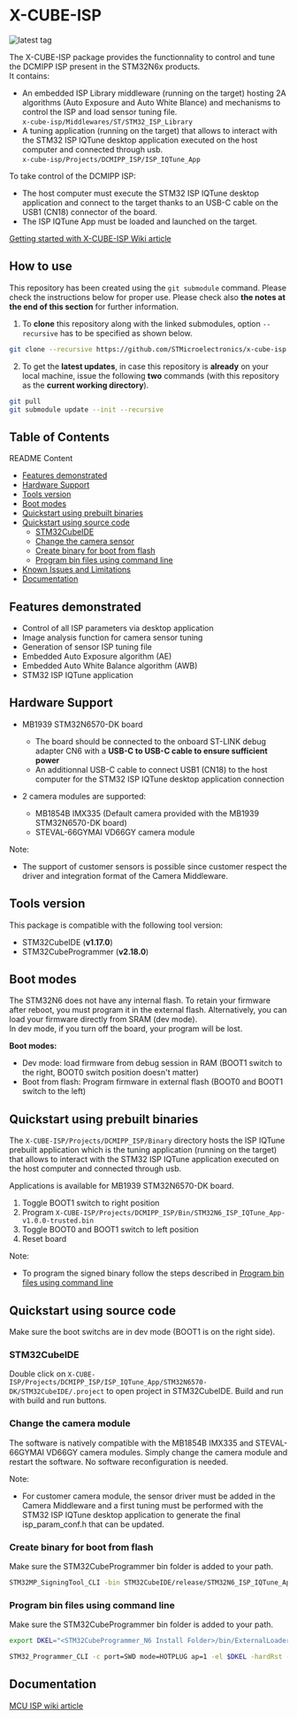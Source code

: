 # X-CUBE-ISP

![latest tag](https://img.shields.io/github/v/tag/STMicroelectronics/x-cube-isp.svg)


The X-CUBE-ISP package provides the functionnality to control and tune the
DCMIPP ISP present in the STM32N6x products.<br>
It contains:<br>
- An embedded ISP Library middleware (running on the target) hosting 2A
  algorithms (Auto Exposure and Auto White Blance) and mechanisms to control
  the ISP and load sensor tuning file.<br>
`x-cube-isp/Middlewares/ST/STM32_ISP_Library`
-  A tuning application (running on the target) that allows to interact
  with the STM32 ISP IQTune desktop application executed on the host computer
  and connected through usb.<br>
`x-cube-isp/Projects/DCMIPP_ISP/ISP_IQTune_App`

To take control of the DCMIPP ISP:<br>
- The host computer must execute the STM32 ISP IQTune desktop application and
connect to the target thanks to an USB-C cable on the USB1 (CN18) connector of
the board.
- The ISP IQTune App must be loaded and launched on the target.

[Getting started with X-CUBE-ISP Wiki article](https://wiki.st.com/stm32mcu/wiki/ISP:Getting_started_with_X-CUBE-ISP)

## How to use

This repository has been created using the `git submodule` command. Please check the instructions below for proper use. Please check also **the notes at the end of this section** for further information.

1. To **clone** this repository along with the linked submodules, option `--recursive` has to be specified as shown below.

```bash
git clone --recursive https://github.com/STMicroelectronics/x-cube-isp.git
```

2. To get the **latest updates**, in case this repository is **already** on your local machine, issue the following **two** commands (with this repository as the **current working directory**).

```bash
git pull
git submodule update --init --recursive
```

## Table of Contents

README Content

- [Features demonstrated ](#features-demonstrated)
- [Hardware Support](#hardware-support)
- [Tools version](#tools-version)
- [Boot modes](#boot-modes)
- [Quickstart using prebuilt binaries](#quickstart-using-prebuilt-binaries)
- [Quickstart using source code](#quickstart-using-source-code)
  - [STM32CubeIDE](#stm32cubeide)
  - [Change the camera sensor](#Change-the-camera-sensor)
  - [Create binary for boot from flash](#create-binary-for-boot-from-flash)
  - [Program bin files using command line](#program-bin-files-using-command-line)
- [Known Issues and Limitations](#known-issues-and-limitations)
- [Documentation](#documentation)

## Features demonstrated

- Control of all ISP parameters via desktop application
- Image analysis function for camera sensor tuning
- Generation of sensor ISP tuning file
- Embedded Auto Exposure algorithm (AE)
- Embedded Auto White Balance algorithm (AWB)
- STM32 ISP IQTune application

## Hardware Support

- MB1939 STM32N6570-DK board
  - The board should be connected to the onboard ST-LINK debug adapter CN6 with
  a __USB-C to USB-C cable to ensure sufficient power__
  - An additionnal USB-C cable to connect USB1 (CN18) to the host computer for
  the STM32 ISP IQTune desktop application connection

- 2 camera modules are supported:
  - MB1854B IMX335 (Default camera provided with the MB1939 STM32N6570-DK board)
  - STEVAL-66GYMAI VD66GY camera module

Note:<br>
- The support of customer sensors is possible since customer respect the driver
and integration format of the Camera Middleware.

## Tools version

This package is compatible with the following tool version:
- STM32CubeIDE (**v1.17.0**)
- STM32CubeProgrammer (**v2.18.0**)

## Boot modes

The STM32N6 does not have any internal flash. To retain your firmware after
reboot, you must program it in the external flash. Alternatively, you can load
your firmware directly from SRAM (dev mode).<br>
In dev mode, if you turn off the board, your program will be lost.

__Boot modes:__
- Dev mode: load firmware from debug session in RAM (BOOT1 switch to the right,
BOOT0 switch position doesn't matter)
- Boot from flash: Program firmware in external flash (BOOT0 and BOOT1 switch
to the left)

## Quickstart using prebuilt binaries

The `X-CUBE-ISP/Projects/DCMIPP_ISP/Binary` directory hosts the ISP IQTune
prebuilt application which is the tuning application (running on the target)
that allows to interact with the STM32 ISP IQTune application executed on the
host computer and connected through usb.

Applications is available for MB1939 STM32N6570-DK board.

  1. Toggle BOOT1 switch to right position
  2. Program `X-CUBE-ISP/Projects/DCMIPP_ISP/Bin/STM32N6_ISP_IQTune_App-v1.0.0-trusted.bin`
  3. Toggle BOOT0 and BOOT1 switch to left position
  4. Reset board

Note:<br>
- To program the signed binary follow the steps described in [Program bin files using command line](#program-bin-files-using-command-line)


## Quickstart using source code

Make sure the boot switchs are in dev mode (BOOT1 is on the right side).

### STM32CubeIDE

Double click on `X-CUBE-ISP/Projects/DCMIPP_ISP/ISP_IQTune_App/STM32N6570-DK/STM32CubeIDE/.project` to open project in STM32CubeIDE. Build and run with build and run buttons.

### Change the camera module

The software is natively compatible with the MB1854B IMX335 and STEVAL-66GYMAI
VD66GY camera modules. Simply change the camera module and restart the software.
No software reconfiguration is needed.

Note:<br>
 - For customer camera module, the sensor driver must be added in the Camera
 Middleware and a first tuning must be performed with the STM32 ISP IQTune
 desktop application to generate the final isp_param_conf.h that can be
 updated.

### Create binary for boot from flash

Make sure the STM32CubeProgrammer bin folder is added to your path.

```bash
STM32MP_SigningTool_CLI -bin STM32CubeIDE/release/STM32N6_ISP_IQTune_App.bin -nk -t fsbl -hv 2.3 -o STM32N6_ISP_IQTune_App-trusted.bin
```

### Program bin files using command line

Make sure the STM32CubeProgrammer bin folder is added to your path.

```bash
export DKEL="<STM32CubeProgrammer_N6 Install Folder>/bin/ExternalLoader/MX66UW1G45G_STM32N6570-DK.stldr"

STM32_Programmer_CLI -c port=SWD mode=HOTPLUG ap=1 -el $DKEL -hardRst -w X-CUBE-ISP/Projects/DCMIPP_ISP/Bin/STM32N6_ISP_IQTune_App-trusted.bin 0x70000000
```

## Documentation
[MCU ISP wiki article](https://wiki.st.com/stm32mcu/wiki/Category:ISP)
